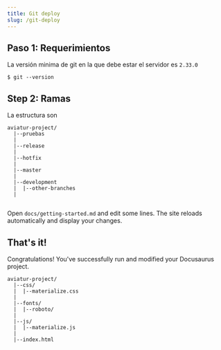```yaml
---
title: Git deploy
slug: /git-deploy
---
```


## Paso 1: Requerimientos

La versión minima de git en la que debe estar el servidor es `2.33.0`

```shell
$ git --version
```

## Step 2: Ramas

La estructura son

```shell
aviatur-project/
  |--pruebas
  |
  |--release
  |
  |--hotfix
  |
  |--master
  |
  |--development
  |  |--other-branches
  |
  
```

Open `docs/getting-started.md` and edit some lines. The site reloads automatically and display your changes.

## That's it!

Congratulations! You've successfully run and modified your Docusaurus project.
```shell
aviatur-project/
  |--css/
  |  |--materialize.css
  |
  |--fonts/
  |  |--roboto/
  |
  |--js/
  |  |--materialize.js
  |
  |--index.html
```
